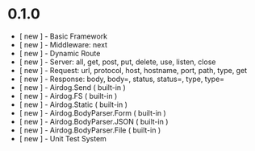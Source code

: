 # 0.1.0

* [ new ] - Basic Framework
* [ new ] - Middleware: next
* [ new ] - Dynamic Route
* [ new ] - Server: all, get, post, put, delete, use, listen, close
* [ new ] - Request: url, protocol, host, hostname, port, path, type, get
* [ new ] - Response: body, body=, status, status=, type, type=
* [ new ] - Airdog.Send ( built-in )
* [ new ] - Airdog.FS ( built-in )
* [ new ] - Airdog.Static ( built-in )
* [ new ] - Airdog.BodyParser.Form ( built-in )
* [ new ] - Airdog.BodyParser.JSON ( built-in )
* [ new ] - Airdog.BodyParser.File ( built-in )
* [ new ] - Unit Test System

